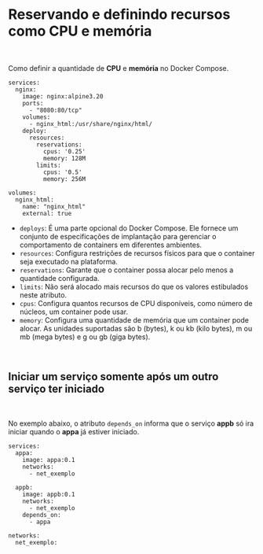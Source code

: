 # Reservando e definindo recursos como CPU e memória

<br>

Como definir a quantidade de **CPU** e **memória** no Docker Compose.

```docker
services:
  nginx:
    image: nginx:alpine3.20
    ports:
      - "8080:80/tcp"
    volumes:
      - nginx_html:/usr/share/nginx/html/
    deploy:
      resources:
        reservations:
          cpus: '0.25'
          memory: 128M
        limits:
          cpus: '0.5'
          memory: 256M

volumes:
  nginx_html:
    name: "nginx_html"
    external: true

```
- `deploys`: É uma parte opcional do Docker Compose. Ele fornece um conjunto de especificações de implantação para gerenciar o comportamento de containers em diferentes ambientes.
- `resources`: Configura restrições de recursos físicos para que o container seja executado na plataforma.
- `reservations`: Garante que o container possa alocar pelo menos a quantidade configurada.
- `limits`: Não será alocado mais recursos do que os valores estibulados neste atributo.
- `cpus`: Configura quantos recursos de CPU disponíveis, como número de núcleos, um container pode usar.
- `memory`: Configura uma quantidade de memória que um container pode alocar. As unidades suportadas são b (bytes), k ou kb (kilo bytes), m ou mb (mega bytes) e g ou gb (giga bytes).


<br>

## Iniciar um serviço somente após um outro serviço ter iniciado

<br>

No exemplo abaixo, o atributo `depends_on` informa que o serviço **appb** só ira iniciar quando o **appa** já estiver iniciado.

```docker
services:
  appa:
    image: appa:0.1
    networks:
      - net_exemplo

  appb:
    image: appb:0.1
    networks:
      - net_exemplo
    depends_on:
      - appa

networks:
  net_exemplo:
```